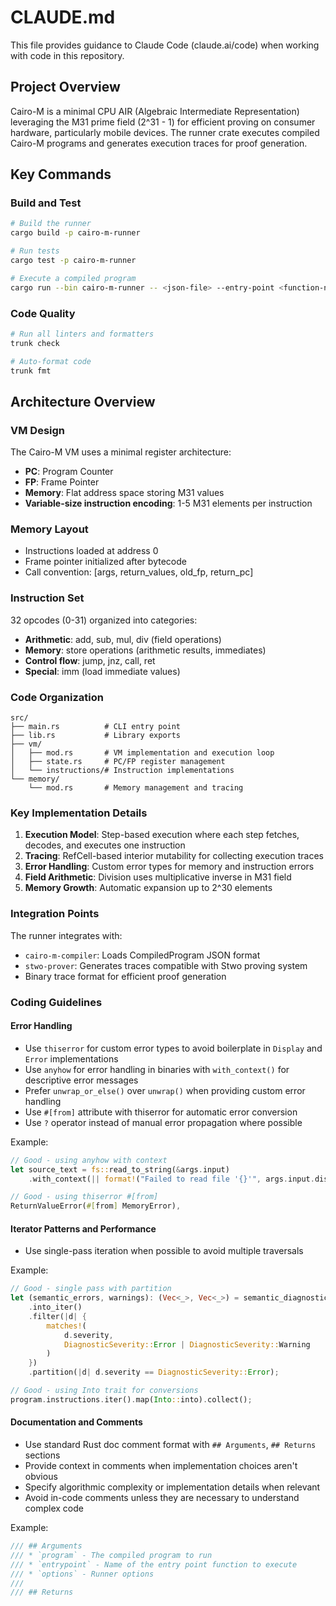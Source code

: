 # CLAUDE.md

This file provides guidance to Claude Code (claude.ai/code) when working with
code in this repository.

## Project Overview

Cairo-M is a minimal CPU AIR (Algebraic Intermediate Representation) leveraging
the M31 prime field (2^31 - 1) for efficient proving on consumer hardware,
particularly mobile devices. The runner crate executes compiled Cairo-M programs
and generates execution traces for proof generation.

## Key Commands

### Build and Test

```bash
# Build the runner
cargo build -p cairo-m-runner

# Run tests
cargo test -p cairo-m-runner

# Execute a compiled program
cargo run --bin cairo-m-runner -- <json-file> --entry-point <function-name>
```

### Code Quality

```bash
# Run all linters and formatters
trunk check

# Auto-format code
trunk fmt
```

## Architecture Overview

### VM Design

The Cairo-M VM uses a minimal register architecture:

- **PC**: Program Counter
- **FP**: Frame Pointer
- **Memory**: Flat address space storing M31 values
- **Variable-size instruction encoding**: 1-5 M31 elements per instruction

### Memory Layout

- Instructions loaded at address 0
- Frame pointer initialized after bytecode
- Call convention: [args, return_values, old_fp, return_pc]

### Instruction Set

32 opcodes (0-31) organized into categories:

- **Arithmetic**: add, sub, mul, div (field operations)
- **Memory**: store operations (arithmetic results, immediates)
- **Control flow**: jump, jnz, call, ret
- **Special**: imm (load immediate values)

### Code Organization

```text
src/
├── main.rs          # CLI entry point
├── lib.rs           # Library exports
├── vm/
│   ├── mod.rs       # VM implementation and execution loop
│   ├── state.rs     # PC/FP register management
│   └── instructions/# Instruction implementations
└── memory/
    └── mod.rs       # Memory management and tracing
```

### Key Implementation Details

1. **Execution Model**: Step-based execution where each step fetches, decodes,
   and executes one instruction
2. **Tracing**: RefCell-based interior mutability for collecting execution
   traces
3. **Error Handling**: Custom error types for memory and instruction errors
4. **Field Arithmetic**: Division uses multiplicative inverse in M31 field
5. **Memory Growth**: Automatic expansion up to 2^30 elements

### Integration Points

The runner integrates with:

- `cairo-m-compiler`: Loads CompiledProgram JSON format
- `stwo-prover`: Generates traces compatible with Stwo proving system
- Binary trace format for efficient proof generation

### Coding Guidelines

#### Error Handling

- Use `thiserror` for custom error types to avoid boilerplate in `Display` and
  `Error` implementations
- Use `anyhow` for error handling in binaries with `with_context()` for
  descriptive error messages
- Prefer `unwrap_or_else()` over `unwrap()` when providing custom error handling
- Use `#[from]` attribute with thiserror for automatic error conversion
- Use `?` operator instead of manual error propagation where possible

Example:

```rust
// Good - using anyhow with context
let source_text = fs::read_to_string(&args.input)
    .with_context(|| format!("Failed to read file '{}'", args.input.display()))?;

// Good - using thiserror #[from]
ReturnValueError(#[from] MemoryError),
```

#### Iterator Patterns and Performance

- Use single-pass iteration when possible to avoid multiple traversals

Example:

```rust
// Good - single pass with partition
let (semantic_errors, warnings): (Vec<_>, Vec<_>) = semantic_diagnostics
    .into_iter()
    .filter(|d| {
        matches!(
            d.severity,
            DiagnosticSeverity::Error | DiagnosticSeverity::Warning
        )
    })
    .partition(|d| d.severity == DiagnosticSeverity::Error);

// Good - using Into trait for conversions
program.instructions.iter().map(Into::into).collect();
```

#### Documentation and Comments

- Use standard Rust doc comment format with `## Arguments`, `## Returns`
  sections
- Provide context in comments when implementation choices aren't obvious
- Specify algorithmic complexity or implementation details when relevant
- Avoid in-code comments unless they are necessary to understand complex code

Example:

```rust
/// ## Arguments
/// * `program` - The compiled program to run
/// * `entrypoint` - Name of the entry point function to execute
/// * `options` - Runner options
///
/// ## Returns
```
